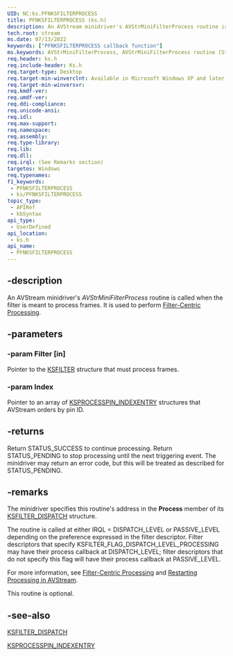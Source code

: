 ```yaml
---
UID: NC:ks.PFNKSFILTERPROCESS
title: PFNKSFILTERPROCESS (ks.h)
description: An AVStream minidriver's AVStrMiniFilterProcess routine is called when the filter is meant to process frames. It is used to perform Filter-Centric Processing.
tech.root: stream
ms.date: 07/13/2022
keywords: ["PFNKSFILTERPROCESS callback function"]
ms.keywords: AVStrMiniFilterProcess, AVStrMiniFilterProcess routine [Streaming Media Devices], PFNKSFILTERPROCESS, avstclbk_220bff5f-a966-460b-9157-b512cfc9c336.xml, ks/AVStrMiniFilterProcess, stream.avstrminifilterprocess
req.header: ks.h
req.include-header: Ks.h
req.target-type: Desktop
req.target-min-winverclnt: Available in Microsoft Windows XP and later operating systems and DirectX 8.0 and later DirectX versions.
req.target-min-winversvr: 
req.kmdf-ver: 
req.umdf-ver: 
req.ddi-compliance: 
req.unicode-ansi: 
req.idl: 
req.max-support: 
req.namespace: 
req.assembly: 
req.type-library: 
req.lib: 
req.dll: 
req.irql: (See Remarks section)
targetos: Windows
req.typenames: 
f1_keywords:
 - PFNKSFILTERPROCESS
 - ks/PFNKSFILTERPROCESS
topic_type:
 - APIRef
 - kbSyntax
api_type:
 - UserDefined
api_location:
 - ks.h
api_name:
 - PFNKSFILTERPROCESS
---
```


## -description

An AVStream minidriver's *AVStrMiniFilterProcess* routine is called when the filter is meant to process frames. It is used to perform [Filter-Centric Processing](/windows-hardware/drivers/stream/filter-centric-processing).

## -parameters

### -param Filter [in]

Pointer to the [KSFILTER](/windows-hardware/drivers/ddi/ks/ns-ks-_ksfilter) structure that must process frames.

### -param Index

Pointer to an array of [KSPROCESSPIN_INDEXENTRY](/windows-hardware/drivers/ddi/ks/ns-ks-_ksprocesspin_indexentry) structures that AVStream orders by pin ID.

## -returns

Return STATUS_SUCCESS to continue processing. Return STATUS_PENDING to stop processing until the next triggering event. The minidriver may return an error code, but this will be treated as described for STATUS_PENDING.

## -remarks

The minidriver specifies this routine's address in the **Process** member of its [KSFILTER_DISPATCH](/windows-hardware/drivers/ddi/ks/ns-ks-_ksfilter_dispatch) structure.

The routine is called at either IRQL = DISPATCH_LEVEL or PASSIVE_LEVEL depending on the preference expressed in the filter descriptor. Filter descriptors that specify KSFILTER_FLAG_DISPATCH_LEVEL_PROCESSING may have their process callback at DISPATCH_LEVEL; filter descriptors that do not specify this flag will have their process callback at PASSIVE_LEVEL.

For more information, see [Filter-Centric Processing](/windows-hardware/drivers/stream/filter-centric-processing) and [Restarting Processing in AVStream](/windows-hardware/drivers/stream/restarting-processing-in-avstream).

This routine is optional.

## -see-also

[KSFILTER_DISPATCH](/windows-hardware/drivers/ddi/ks/ns-ks-_ksfilter_dispatch)

[KSPROCESSPIN_INDEXENTRY](/windows-hardware/drivers/ddi/ks/ns-ks-_ksprocesspin_indexentry)
